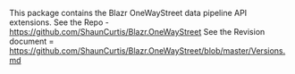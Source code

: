 This package contains the Blazr OneWayStreet data pipeline API extensions.
See the Repo -  https://github.com/ShaunCurtis/Blazr.OneWayStreet
See the Revision document = https://github.com/ShaunCurtis/Blazr.OneWayStreet/blob/master/Versions.md
